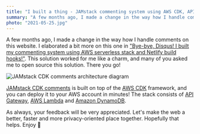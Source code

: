 ```yaml
---
title: "I built a thing - JAMstack commenting system using AWS CDK, API Gateway, Lambda and DynamoDB"
summary: "A few months ago, I made a change in the way how I handle comments on this website. This solution worked for me like a charm, and many of you asked me to open source this solution. There you go!"
photo: "2021-05-25.jpg"
---
```


A few months ago, I made a change in the way how I handle comments on this website. I elaborated a bit more on this one in ["Bye-bye, Disqus! I built my commenting system using AWS serverless stack and Netlify build hooks!"](/bye-bye-disqus-i-built-my-commenting-system-using-aws-serverless-stack-and-netlify-build-hooks/). This solution worked for me like a charm, and many of you asked me to open source this solution. There you go!

![JAMstack CDK comments architecture diagram](/photos/2021-05-25-1.png)

[JAMstack CDK comments](https://github.com/pawelgrzybek/jamstack-cdk-comments) is built on top of the [AWS CDK](https://aws.amazon.com/cdk/) framework, and you can deploy it to your AWS account in minutes! The stack consists of [API Gateway](https://aws.amazon.com/api-gateway/), [AWS Lambda](https://aws.amazon.com/lambda/) and [Amazon DynamoDB](https://aws.amazon.com/dynamodb/).

As always, your feedback will be very appreciated. Let's make the web a better, faster and more privacy-oriented place together. Hopefully that helps. Enjoy 💬
